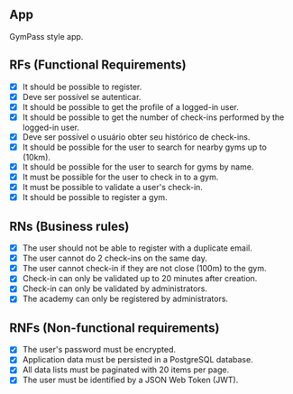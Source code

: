 ## App

GymPass style app.

## RFs (Functional Requirements)

- [x] It should be possible to register.
- [x] Deve ser possível se autenticar.
- [x] It should be possible to get the profile of a logged-in user.
- [x] It should be possible to get the number of check-ins performed by the logged-in user.
- [x] Deve ser possível o usuário obter seu histórico de check-ins.
- [x] It should be possible for the user to search for nearby gyms up to (10km).
- [x] It should be possible for the user to search for gyms by name.
- [x] It must be possible for the user to check in to a gym.
- [x] It must be possible to validate a user's check-in.
- [x] It should be possible to register a gym.

## RNs (Business rules)

- [x] The user should not be able to register with a duplicate email.
- [x] The user cannot do 2 check-ins on the same day.
- [x] The user cannot check-in if they are not close (100m) to the gym.
- [x] Check-in can only be validated up to 20 minutes after creation.
- [x] Check-in can only be validated by administrators.
- [x] The academy can only be registered by administrators.

## RNFs (Non-functional requirements)

- [x] The user's password must be encrypted.
- [x] Application data must be persisted in a PostgreSQL database.
- [x] All data lists must be paginated with 20 items per page.
- [x] The user must be identified by a JSON Web Token (JWT).
